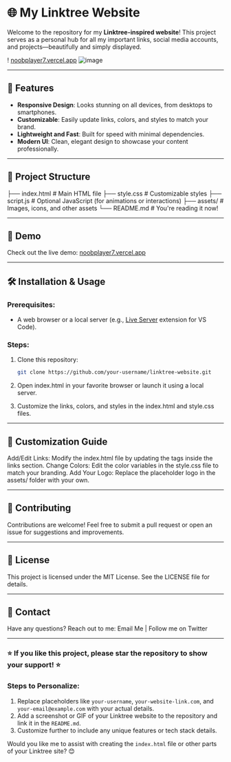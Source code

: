 # 🌐 My Linktree Website

Welcome to the repository for my **Linktree-inspired website**! This project serves as a personal hub for all my important links, social media accounts, and projects—beautifully and simply displayed.

! [noobplayer7.vercel.app](https://noobplayer7.vercel.app/)
![image](https://github.com/user-attachments/assets/c66f0b4b-2957-42b6-852e-1b7a17e5ef72)

---

## 🚀 Features

- **Responsive Design**: Looks stunning on all devices, from desktops to smartphones.  
- **Customizable**: Easily update links, colors, and styles to match your brand.  
- **Lightweight and Fast**: Built for speed with minimal dependencies.  
- **Modern UI**: Clean, elegant design to showcase your content professionally.  

---

## 📂 Project Structure

├── index.html # Main HTML file 
├── style.css # Customizable styles 
├── script.js # Optional JavaScript (for animations or interactions) 
├── assets/ # Images, icons, and other assets 
└── README.md # You're reading it now!

---

## 🌈 Demo

Check out the live demo: [noobplayer7.vercel.app](https://noobplayer7.vercel.app/)

---

## 🛠️ Installation & Usage

### Prerequisites:
- A web browser or a local server (e.g., [Live Server](https://marketplace.visualstudio.com/items?itemName=ritwickdey.LiveServer) extension for VS Code).

### Steps:
1. Clone this repository:  
   ```bash
   git clone https://github.com/your-username/linktree-website.git
    ```
2. Open index.html in your favorite browser or launch it using a local server.

3. Customize the links, colors, and styles in the index.html and style.css files.

---

## 🎨 Customization Guide
Add/Edit Links: Modify the index.html file by updating the <a> tags inside the links section.
Change Colors: Edit the color variables in the style.css file to match your branding.
Add Your Logo: Replace the placeholder logo in the assets/ folder with your own.

---

## 🤝 Contributing
Contributions are welcome!
Feel free to submit a pull request or open an issue for suggestions and improvements.

---

## 📜 License
This project is licensed under the MIT License.
See the LICENSE file for details.

---

## 📧 Contact
Have any questions? Reach out to me:
Email Me | Follow me on Twitter

---

### ⭐ If you like this project, please star the repository to show your support! ⭐


### Steps to Personalize:
1. Replace placeholders like `your-username`, `your-website-link.com`, and `your-email@example.com` with your actual details.  
2. Add a screenshot or GIF of your Linktree website to the repository and link it in the `README.md`.  
3. Customize further to include any unique features or tech stack details.  

Would you like me to assist with creating the `index.html` file or other parts of your Linktree site? 😊
